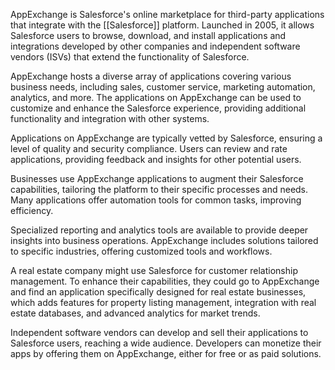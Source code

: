 AppExchange is Salesforce's online marketplace for third-party applications that integrate with the [[Salesforce]] platform. Launched in 2005, it allows Salesforce users to browse, download, and install applications and integrations developed by other companies and independent software vendors (ISVs) that extend the functionality of Salesforce.

AppExchange hosts a diverse array of applications covering various business needs, including sales, customer service, marketing automation, analytics, and more. The applications on AppExchange can be used to customize and enhance the Salesforce experience, providing additional functionality and integration with other systems.

Applications on AppExchange are typically vetted by Salesforce, ensuring a level of quality and security compliance. Users can review and rate applications, providing feedback and insights for other potential users.

Businesses use AppExchange applications to augment their Salesforce capabilities, tailoring the platform to their specific processes and needs. Many applications offer automation tools for common tasks, improving efficiency. 

Specialized reporting and analytics tools are available to provide deeper insights into business operations. AppExchange includes solutions tailored to specific industries, offering customized tools and workflows.

A real estate company might use Salesforce for customer relationship management. To enhance their capabilities, they could go to AppExchange and find an application specifically designed for real estate businesses, which adds features for property listing management, integration with real estate databases, and advanced analytics for market trends.

Independent software vendors can develop and sell their applications to Salesforce users, reaching a wide audience. Developers can monetize their apps by offering them on AppExchange, either for free or as paid solutions.